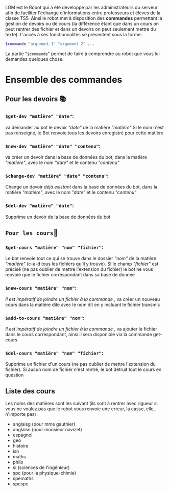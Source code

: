 LGM est le Robot qui a été développé par les administrateurs du serveur afin de faciliter l'échange d'informations entre professeurs et élèves de la classe TS5. Ainsi le robot met à disposition des **commandes** permettant la gestion de devoirs ou de cours (la différence étant que dans un cours on peut rentrer des fichier et dans un devoirs on peut seulement mettre du texte). L'accès à ses fonctionnalités se présentent sous la forme:
```php
$commande "argument 1" "argument 2" ...
```
La partie "`$commande`" permet de faire à comprendre au robot que vous lui demandez quelques chose.
# Ensemble des commandes
## Pour les devoirs :books:
### `$get-dev "matière" "date"`:
va demander au bot le devoir _"date"_ de la matière _"matière"_.Si le nom n'est pas renseigné, le Bot renvoie tous les devoirs enregistré pour cette matière
### `$new-dev "matière" "date" "contenu"`:
va créer un devoir dans la base de données du bot, dans la matière _"matière"_, avec le nom _"date"_ et le contenu _"contenu"_
### `$change-dev "matière" "date" "contenu"`:
Change un devoir _déjà existant_ dans la base de données du bot, dans la matière _"matière"_, avec le nom _"date"_ et le contenu _"contenu"_
### `$del-dev "matière" "date"`:
Supprime un devoir de la base de données du bot
## `Pour les cours`:notebook:
### `$get-cours "matière" "nom" "fichier"`:
Le bot renvoie tout ce qui se trouve dans le dossier _"nom"_ de la matière _"matière"_ (c-à-d tous les fichiers qu'il y trouve). Si le champ _"fichier"_ est précisé (ne pas oublier de mettre l'extension du fichier) le bot ne vous renvoie que le fichier correspondant dans sa base de donnée
### `$new-cours "matière" "nom"`:
_Il est impératif de joindre un fichier à la commande_ , va créer un nouveau cours dans la matière dite avec le nom dit en y incluant le fichier transmis
### `$add-to-cours "matière" "nom"`:
_Il est impératif de joindre un fichier à la commande_ , va ajouter le fichier dans le cours correspondant, ainsi il sera disponible via la commande get-cours
### `$del-cours "matière" "nom" "fichier"`:
Supprime un fichier d'un cours (ne pas oublier de mettre l'extension du fichier). Si aucun nom de fichier n'est rentré, le bot détruit tout le cours en question
## Liste des cours
Les noms des matières sont les suivant (ils sont à rentrer avec rigueur si vous ne voulez pas que le robot vous renvoie une erreur, la casse, elle, n'importe pas) :
- anglaisg (pour mme gauthier)
- anglaisn (pour monsieur navizet)
- espagnol
- geo
- histoire
- isn
- maths
- philo
- si (sciences de l'ingénieur)
- spc (pour la physique-chimie)
- spemaths
- spespc
<!--stackedit_data:
eyJwcm9wZXJ0aWVzIjoidGl0bGU6IEJvdEhlbHBGaWxlXG5hdX
Rob3I6IExUQlM0NlxuY2F0ZWdvcmllczogJ0hlbHBGaWxlLCBI
ZWxwJ1xuZGF0ZTogJzIwMjAtMDQtMDMnXG4iLCJoaXN0b3J5Ij
pbLTU4NjI3NDI2Miw5MzE4ODIxNDZdfQ==
-->